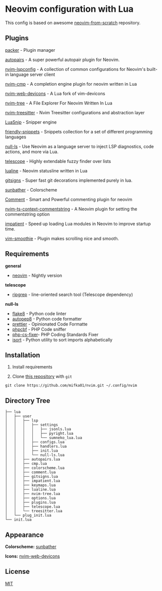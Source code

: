 # Neovim configuration with Lua

This config is based on awesome [neovim-from-scratch](https://github.com/LunarVim/Neovim-from-scratch) repository.

## Plugins

[packer](https://github.com/wbthomason/packer.nvim) - Plugin manager

[autopairs](https://github.com/windwp/nvim-autopairs) - A super powerful autopair plugin for Neovim.

[nvim-lspconfig](https://github.com/neovim/nvim-lspconfig) - A collection of common configurations for Neovim's built-in language server client

[nvim-cmp](https://github.com/hrsh7th/nvim-cmp) - A completion engine plugin for neovim written in Lua

[nvim-web-devicons](https://github.com/kyazdani42/nvim-web-devicons) - A Lua fork of vim-devicons

[nvim-tree](https://github.com/kyazdani42/nvim-tree.lua) - A File Explorer For Neovim Written In Lua

[nvim-treesitter](https://github.com/nvim-treesitter/nvim-treesitter) - Nvim Treesitter configurations and abstraction layer

[LuaSnip](https://github.com/L3MON4D3/LuaSnip) - Snipper engine

[friendly-snippets](https://github.com/rafamadriz/friendly-snippets) - Snippets collection for a set of different programming languages

[null-ls](https://github.com/jose-elias-alvarez/null-ls.nvim) - Use Neovim as a language server to inject LSP diagnostics, code actions, and more via Lua.

[telescope](https://github.com/nvim-treesitter/nvim-treesitter) - Highly extendable fuzzy finder over lists

[lualine](https://github.com/nvim-lualine/lualine.nvim) - Neovim statusline written in Lua

[gitsigns](https://github.com/lewis6991/gitsigns.nvim) - Super fast git decorations implemented purely in lua.

[sunbather](https://github.com/nikolvs/vim-sunbather) - Colorscheme

[Comment](https://github.com/numToStr/Comment.nvim) - Smart and Powerful commenting plugin for neovim

[nvim-ts-context-commentstring](https://github.com/JoosepAlviste/nvim-ts-context-commentstring) - A Neovim plugin for setting the commentstring option

[impatient](https://github.com/lewis6991/impatient.nvim) - Speed up loading Lua modules in Neovim to improve startup time.

[vim-smoothie](https://github.com/psliwka/vim-smoothie) - Plugin makes scrolling nice and smooth.

## Requirements

**general**

- [neovim](https://github.com/neovim/neovim) - Nightly version

**telescope**

- [ripgrep](https://github.com/BurntSushi/ripgrep) - line-oriented search tool (Telescope dependency)

**null-ls**

- [flake8](https://flake8.pycqa.org/en/latest/) - Python code linter
- [autopep8](https://github.com/hhatto/autopep8) - Python code formatter
- [prettier](https://github.com/prettier/prettier) - Opinionated Code Formatte
- [phpcbf](https://github.com/squizlabs/PHP_CodeSniffer) - PHP Code sniffer
- [php-cs-fixer](https://github.com/FriendsOfPHP/PHP-CS-Fixer)- PHP Coding Standards Fixer
- [isort](https://github.com/pycqa/isort/) - Python utility to sort imports alphabetically

## Installation

1. Install requirements

2. Clone [this repository](https://github.com/mifka01/nvim) with `git`

```term
git clone https://github.com/mifka01/nvim.git ~/.config/nvim
```

## Directory Tree

```
├── lua
│   ├── user
│   │   ├── lsp
│   │   │   ├── settings
│   │   │   │   ├── jsonls.lua
│   │   │   │   ├── pyright.lua
│   │   │   │   └── sumneko_lua.lua
│   │   │   ├── configs.lua
│   │   │   ├── handlers.lua
│   │   │   ├── init.lua
│   │   │   └── null-ls.lua
│   │   ├── autopairs.lua
│   │   ├── cmp.lua
│   │   ├── colorscheme.lua
│   │   ├── comment.lua
│   │   ├── gitsigns.lua
│   │   ├── impatient.lua
│   │   ├── keymaps.lua
│   │   ├── lualine.lua
│   │   ├── nvim-tree.lua
│   │   ├── options.lua
│   │   ├── plugins.lua
│   │   ├── telescope.lua
│   │   └── treesitter.lua
│   └── plug_init.lua
└── init.lua
```

## Appearance

**Colorscheme:** [sunbather](https://github.com/nikolvs/vim-sunbather)

**Icons:** [nvim-web-devicons](https://github.com/kyazdani42/nvim-web-devicons)

## License

[MIT](https://choosealicense.com/licenses/mit/)
